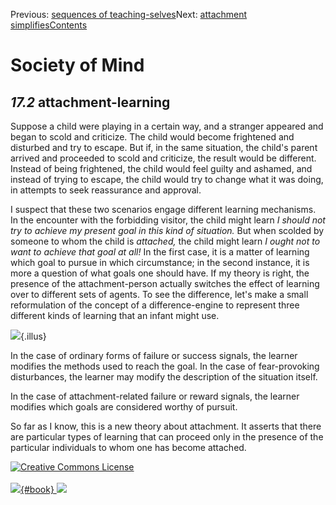 <div class="chapnav">

<span class="prev">Previous: [sequences of
teaching-selves](./som-17.1.html)</span><span class="next">Next:
[attachment simplifies](./som-17.3.html)</span><span
class="contents">[Contents](index.html)</span>
<div class="titlebar">

Society of Mind
===============

</div>

</div>

*17.2* attachment-learning
--------------------------

Suppose a child were playing in a certain way, and a stranger appeared
and began to scold and criticize. The child would become frightened and
disturbed and try to escape. But if, in the same situation, the child's
parent arrived and proceeded to scold and criticize, the result would be
different. Instead of being frightened, the child would feel guilty and
ashamed, and instead of trying to escape, the child would try to change
what it was doing, in attempts to seek reassurance and approval.

I suspect that these two scenarios engage different learning mechanisms.
In the encounter with the forbidding visitor, the child might learn *I
should not try to achieve my present goal in this kind of situation.*
But when scolded by someone to whom the child is *attached,* the child
might learn *I ought not to want to achieve that goal at all!* In the
first case, it is a matter of learning which goal to pursue in which
circumstance; in the second instance, it is more a question of what
goals one should have. If my theory is right, the presence of the
attachment-person actually switches the effect of learning over to
different sets of agents. To see the difference, let's make a small
reformulation of the concept of a difference-engine to represent three
different kinds of learning that an infant might use.

![](./illus/ch17/17-2.png){.illus}

In the case of ordinary forms of failure or success signals, the learner
modifies the methods used to reach the goal. In the case of
fear-provoking disturbances, the learner may modify the description of
the situation itself.

In the case of attachment-related failure or reward signals, the learner
modifies which goals are considered worthy of pursuit.

So far as I know, this is a new theory about attachment. It asserts that
there are particular types of learning that can proceed only in the
presence of the particular individuals to whom one has become attached.

<div class="footer">

[![Creative Commons
License](http://i.creativecommons.org/l/by-nc-sa/3.0/80x15.png)](http://creativecommons.org/licenses/by-nc-sa/3.0/deed.en_US)\
\
[![](./images/som_book.jpeg){#book}
![](./images/a_logo_17.gif)](http://www.amazon.com/gp/product/0671657135?ie=UTF8&camp=1789&creativeASIN=0671657135&linkCode=xm2&tag=marvinminsky)

</div>
